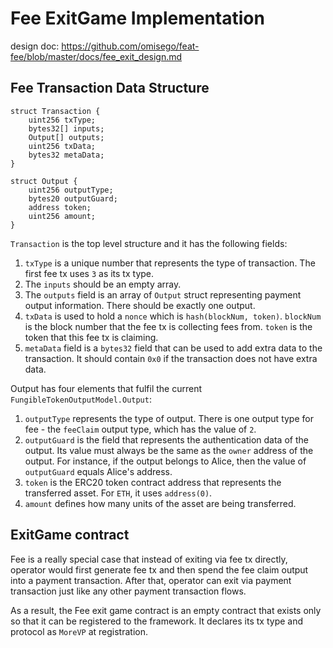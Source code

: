 # Fee ExitGame Implementation

design doc: https://github.com/omisego/feat-fee/blob/master/docs/fee_exit_design.md

## Fee Transaction Data Structure

```
struct Transaction {
    uint256 txType;
    bytes32[] inputs;
    Output[] outputs;
    uint256 txData;
    bytes32 metaData;
}

struct Output {
    uint256 outputType;
    bytes20 outputGuard;
    address token;
    uint256 amount;
}
```

`Transaction` is the top level structure and it has the following fields:
1. `txType` is a unique number that represents the type of transaction. The first fee tx uses `3` as its tx type.
1. The `inputs` should be an empty array. 
1. The `outputs` field is an array of `Output` struct representing payment output information. There should be exactly one output. 
2. `txData` is used to hold a `nonce` which is `hash(blockNum, token)`. `blockNum` is the block number that the fee tx is collecting fees from. `token` is the token that this fee tx is claiming.
3. `metaData` field is a `bytes32` field that can be used to add extra data to the transaction. It should contain `0x0` if the transaction does not have extra data.

Output has four elements that fulfil the current `FungibleTokenOutputModel.Output`:
1. `outputType` represents the type of output. There is one output type for fee - the `feeClaim` output type, which has the value of `2`.
1. `outputGuard` is the field that represents the authentication data of the output. Its value must always be the same as the `owner` address of the output. For instance, if the output belongs to Alice, then the value of `outputGuard` equals Alice's address.
1. `token` is the ERC20 token contract address that represents the transferred asset. For `ETH`, it uses `address(0)`.
1. `amount` defines how many units of the asset are being transferred.

## ExitGame contract

Fee is a really special case that instead of exiting via fee tx directly, operator would first generate fee tx and then spend the fee claim output into a payment transaction. After that, operator can exit via payment transaction just like any other payment transaction flows.

As a result, the Fee exit game contract is an empty contract that exists only so that it can be registered to the framework. It declares its tx type and protocol as `MoreVP` at registration.
